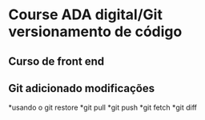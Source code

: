 # Course ADA digital/Git versionamento de código
## Curso de front end 

## Git adicionado modificações
*usando o git restore
*git pull
*git push
*git fetch
*git diff